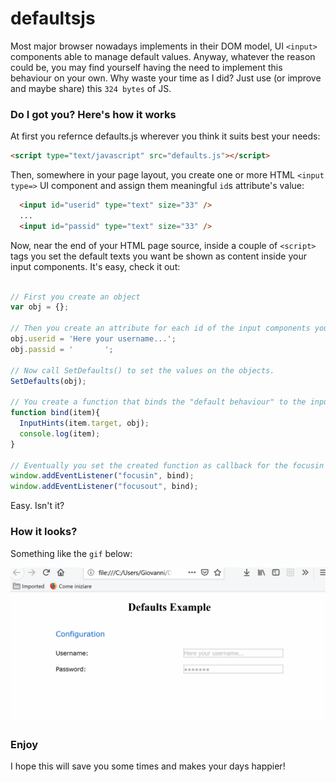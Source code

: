 # defaultsjs

Most major browser nowadays implements in their DOM model, UI `<input>` components able to manage default values. Anyway, whatever the reason could be, you may find yourself having the need to implement this behaviour on your own. Why waste your time as I did? Just use (or improve and maybe share) this `324 bytes` of JS.

### Do I got you? Here's how it works

At first you refernce defaults.js wherever you think it suits best your needs:

```html
<script type="text/javascript" src="defaults.js"></script>
```

Then, somewhere in your page layout, you create one or more HTML `<input type=>` UI component and assign them meaningful `id`s attribute's value:

```html
  <input id="userid" type="text" size="33" />
  ...
  <input id="passid" type="text" size="33" />
```

Now, near the end of your HTML page source, inside a couple of `<script>` tags you set the default texts you want be shown as content inside your input components. It's easy, check it out:

```javascript

// First you create an object
var obj = {};

// Then you create an attribute for each id of the input components you want to set default values on
obj.userid = 'Here your username...';
obj.passid = '       ';

// Now call SetDefaults() to set the values on the objects.
SetDefaults(obj);

// You create a function that binds the "default behaviour" to the inputs elements whoose id is has been created in obj as attribute.
function bind(item){
  InputHints(item.target, obj); 
  console.log(item);
}

// Eventually you set the created function as callback for the focusin and focusout events.
window.addEventListener("focusin", bind);
window.addEventListener("focusout", bind);
```

Easy. Isn't it?

### How it looks?

Something like the `gif` below:

![GOT](https://github.com/GiovaLomba/defaultsjs/blob/master/defaults.gif)

### Enjoy

I hope this will save you some times and makes your days happier!
